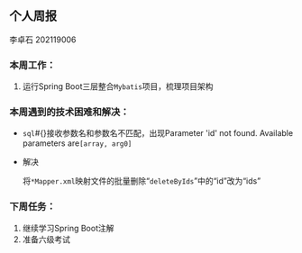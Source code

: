 ## 个人周报

李卓石 202119006

### 本周工作：

1. 运行Spring Boot三层整合`Mybatis`项目，梳理项目架构

### 本周遇到的技术困难和解决：

- `sql`#{}接收参数名和参数名不匹配，出现Parameter 'id' not found. Available parameters are`[array, arg0]`

- 解决

  将`*Mapper.xml`映射文件的批量删除“`deleteByIds`”中的“id”改为“ids”

### 下周任务：

1. 继续学习Spring Boot注解
2. 准备六级考试

